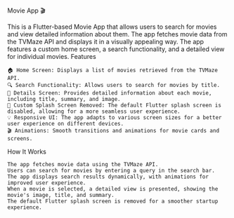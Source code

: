 Movie App 🎬

This is a Flutter-based Movie App that allows users to search for movies and view detailed information about them. The app fetches movie data from the TVMaze API and displays it in a visually appealing way. The app features a custom home screen, a search functionality, and a detailed view for individual movies.
Features

    🏠 Home Screen: Displays a list of movies retrieved from the TVMaze API.
    🔍 Search Functionality: Allows users to search for movies by title.
    📄 Details Screen: Provides detailed information about each movie, including title, summary, and image.
    🎨 Custom Splash Screen Removed: The default Flutter splash screen is disabled, allowing for a more seamless user experience.
    💡 Responsive UI: The app adapts to various screen sizes for a better user experience on different devices.
    🎬 Animations: Smooth transitions and animations for movie cards and screens.

How It Works

    The app fetches movie data using the TVMaze API.
    Users can search for movies by entering a query in the search bar.
    The app displays search results dynamically, with animations for improved user experience.
    When a movie is selected, a detailed view is presented, showing the movie's image, title, and summary.
    The default Flutter splash screen is removed for a smoother startup experience.
